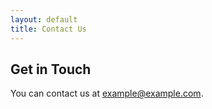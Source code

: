 ```yaml
---
layout: default
title: Contact Us
---
```


## Get in Touch
You can contact us at [example@example.com](mailto:example@example.com).
